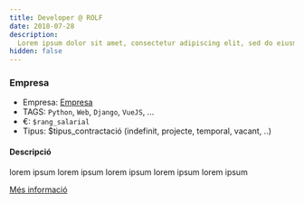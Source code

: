 ```yaml
---
title: Developer @ ROLF
date: 2018-07-28
description:
  Lorem ipsum dolor sit amet, consectetur adipiscing elit, sed do eiusmod tempor incididunt ut labore et dolore magna aliqua. Ut enim ad minim veniam, quis nostrud exercitation ullamco laboris nisi ut aliquip ex ea commodo consequat. Duis aute irure dolor in reprehenderit in voluptate velit esse cillum dolore eu fugiat nulla pariatur. Excepteur sint occaecat cupidatat non proident, sunt in culpa qui officia deserunt mollit anim id est laborum.
hidden: false
---
```

### Empresa

- Empresa: [Empresa]($url_empresa)
- TAGS: `Python`, `Web`, `Django`, `VueJS`, ...
- €: `$rang_salarial`
- Tipus: $tipus_contractació (indefinit, projecte, temporal, vacant, ..)

#### Descripció

lorem ipsum
lorem ipsum
lorem ipsum
lorem ipsum
lorem ipsum

[Més informació]($url_oferta/$email_contacte)
